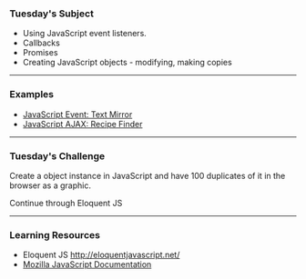 ### Tuesday's Subject

- Using JavaScript event listeners.
- Callbacks
- Promises
- Creating JavaScript objects - modifying, making copies

---

### Examples

- [JavaScript Event: Text Mirror](http://codepen.io/burntcaramel/pen/YGJXAb)
- [JavaScript AJAX: Recipe Finder](http://codepen.io/burntcaramel/pen/kkAWwG)

---

### Tuesday's Challenge
Create a object instance in JavaScript and have 100 duplicates of it in the browser as a graphic.

Continue through Eloquent JS

---

### Learning Resources

- Eloquent JS http://eloquentjavascript.net/
- [Mozilla JavaScript Documentation](https://developer.mozilla.org/en-US/docs/Web/JavaScript)
